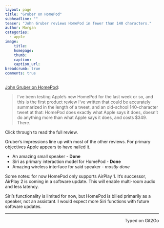 ```yaml
---
layout: page
title: "Gruber on HomePod"
subheadline: ""
teaser: "John Gruber reviews HomePod in fewer than 140 characters."
author: Morgan
categories:
  - apple
image:
    title:
    homepage:
    thumb:
    caption:
    caption_url:
breadcrumb: true
comments: true
---
```


[John Gruber on HomePod](https://daringfireball.net/2018/02/homepod):

> I’ve been testing Apple’s new HomePod for the last week or so, and this is the first product review I’ve written that could be accurately summarized in the length of a tweet, and an old-school 140-character tweet at that: HomePod does exactly what Apple says it does, doesn’t do anything more than what Apple says it does, and costs $349. There.

Click through to read the full review.

Gruber’s impressions line up with most of the other reviews. For primary objectives Apple appears to have nailed it. 

+ An amazing small speaker - **Done**
+ Siri as primary interaction model for HomePod - **Done**
+ Amazing wireless interface for said speaker - _mostly done_

Some notes: for now HomePod only supports AirPlay 1. It’s successor, AirPlay 2 is coming in a software update. This will enable multi-room audio and less latency. 

Siri’s functionality is limited for now, but HomePod is billed primarily as a speaker, not an assistant. I would expect more Siri functions with future software updates. 

---
<p align="right">Typed on Git2Go</p>